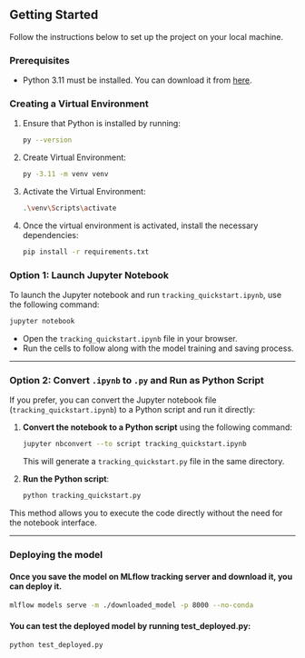 ## Getting Started

Follow the instructions below to set up the project on your local machine.

### Prerequisites

- Python 3.11 must be installed. You can download it from [here](https://www.python.org/downloads/).

### Creating a Virtual Environment

1. Ensure that Python is installed by running:
   ```bash
   py --version
   
2. Create Virtual Environment:
   ```bash
   py -3.11 -m venv venv

3. Activate the Virtual Environment:
   ```bash
   .\venv\Scripts\activate
4. Once the virtual environment is activated, install the necessary dependencies:
   ```bash
   pip install -r requirements.txt

### Option 1: Launch Jupyter Notebook

To launch the Jupyter notebook and run `tracking_quickstart.ipynb`, use the following command:

```bash
jupyter notebook
```

- Open the `tracking_quickstart.ipynb` file in your browser.
- Run the cells to follow along with the model training and saving process.

---

### Option 2: Convert `.ipynb` to `.py` and Run as Python Script

If you prefer, you can convert the Jupyter notebook file (`tracking_quickstart.ipynb`) to a Python script and run it directly:

1. **Convert the notebook to a Python script** using the following command:

    ```bash
    jupyter nbconvert --to script tracking_quickstart.ipynb
    ```

    This will generate a `tracking_quickstart.py` file in the same directory.

2. **Run the Python script**:

    ```bash
    python tracking_quickstart.py
    ```

This method allows you to execute the code directly without the need for the notebook interface.

---
### Deploying the model
#### Once you save the model on MLflow tracking server and download it, you can deploy it.
   ```bash
   mlflow models serve -m ./downloaded_model -p 8000 --no-conda
```
#### You can test the deployed model by running test_deployed.py:
   ```bash
   python test_deployed.py
